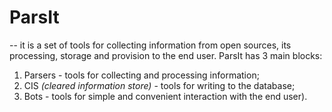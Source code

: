 # ParsIt
-- it is a set of tools for collecting information from open sources, its processing, storage and provision to the end user. 
ParsIt has 3 main blocks: 
1) Parsers - tools for collecting and processing information;
2) CIS _(cleared information store)_ - tools for writing to the database;
3) Bots - tools for simple and convenient interaction with the end user).


